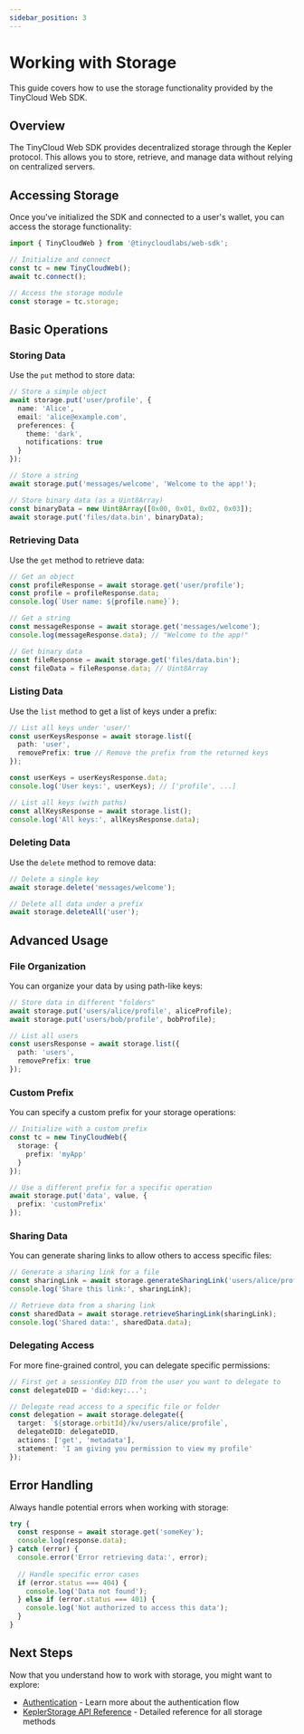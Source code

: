 ```yaml
---
sidebar_position: 3
---
```


# Working with Storage

This guide covers how to use the storage functionality provided by the TinyCloud Web SDK.

## Overview

The TinyCloud Web SDK provides decentralized storage through the Kepler protocol. This allows you to store, retrieve, and manage data without relying on centralized servers.

## Accessing Storage

Once you've initialized the SDK and connected to a user's wallet, you can access the storage functionality:

```typescript
import { TinyCloudWeb } from '@tinycloudlabs/web-sdk';

// Initialize and connect
const tc = new TinyCloudWeb();
await tc.connect();

// Access the storage module
const storage = tc.storage;
```

## Basic Operations

### Storing Data

Use the `put` method to store data:

```typescript
// Store a simple object
await storage.put('user/profile', {
  name: 'Alice',
  email: 'alice@example.com',
  preferences: {
    theme: 'dark',
    notifications: true
  }
});

// Store a string
await storage.put('messages/welcome', 'Welcome to the app!');

// Store binary data (as a Uint8Array)
const binaryData = new Uint8Array([0x00, 0x01, 0x02, 0x03]);
await storage.put('files/data.bin', binaryData);
```

### Retrieving Data

Use the `get` method to retrieve data:

```typescript
// Get an object
const profileResponse = await storage.get('user/profile');
const profile = profileResponse.data;
console.log(`User name: ${profile.name}`);

// Get a string
const messageResponse = await storage.get('messages/welcome');
console.log(messageResponse.data); // "Welcome to the app!"

// Get binary data
const fileResponse = await storage.get('files/data.bin');
const fileData = fileResponse.data; // Uint8Array
```

### Listing Data

Use the `list` method to get a list of keys under a prefix:

```typescript
// List all keys under 'user/'
const userKeysResponse = await storage.list({
  path: 'user',
  removePrefix: true // Remove the prefix from the returned keys
});

const userKeys = userKeysResponse.data;
console.log('User keys:', userKeys); // ['profile', ...]

// List all keys (with paths)
const allKeysResponse = await storage.list();
console.log('All keys:', allKeysResponse.data);
```

### Deleting Data

Use the `delete` method to remove data:

```typescript
// Delete a single key
await storage.delete('messages/welcome');

// Delete all data under a prefix
await storage.deleteAll('user');
```

## Advanced Usage

### File Organization

You can organize your data by using path-like keys:

```typescript
// Store data in different "folders"
await storage.put('users/alice/profile', aliceProfile);
await storage.put('users/bob/profile', bobProfile);

// List all users
const usersResponse = await storage.list({
  path: 'users',
  removePrefix: true
});
```

### Custom Prefix

You can specify a custom prefix for your storage operations:

```typescript
// Initialize with a custom prefix
const tc = new TinyCloudWeb({
  storage: {
    prefix: 'myApp'
  }
});

// Use a different prefix for a specific operation
await storage.put('data', value, {
  prefix: 'customPrefix'
});
```

### Sharing Data

You can generate sharing links to allow others to access specific files:

```typescript
// Generate a sharing link for a file
const sharingLink = await storage.generateSharingLink('users/alice/profile');
console.log('Share this link:', sharingLink);

// Retrieve data from a sharing link
const sharedData = await storage.retrieveSharingLink(sharingLink);
console.log('Shared data:', sharedData.data);
```

### Delegating Access

For more fine-grained control, you can delegate specific permissions:

```typescript
// First get a sessionKey DID from the user you want to delegate to
const delegateDID = 'did:key:...';

// Delegate read access to a specific file or folder
const delegation = await storage.delegate({
  target: `${storage.orbitId}/kv/users/alice/profile`,
  delegateDID: delegateDID,
  actions: ['get', 'metadata'],
  statement: 'I am giving you permission to view my profile'
});
```

## Error Handling

Always handle potential errors when working with storage:

```typescript
try {
  const response = await storage.get('someKey');
  console.log(response.data);
} catch (error) {
  console.error('Error retrieving data:', error);
  
  // Handle specific error cases
  if (error.status === 404) {
    console.log('Data not found');
  } else if (error.status === 401) {
    console.log('Not authorized to access this data');
  }
}
```

## Next Steps

Now that you understand how to work with storage, you might want to explore:

- [Authentication](./authentication-guide.md) - Learn more about the authentication flow
- [KeplerStorage API Reference](../api/keplerstorage.md) - Detailed reference for all storage methods